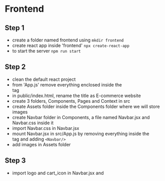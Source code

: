 # Frontend
## Step 1
- create a folder named frontend using
`mkdir frontend`
- create react app inside 'frontend'
`npx create-react-app`
- to start the server
`npm run start`

## Step 2
- clean the default react project
- from 'App.js' remove everything enclosed inside the <div> tag
- in public/index.html, rename the title as E-commerce website
- create 3 folders, Components, Pages and Context in src
- create Assets folder inside the Components folder where we will store images
- create Navbar folder in Components, a file named Navbar.jsx and Navbar.css inside it
- import Navbar.css in Navbar.jsx
- mount Navbar.jsx in src/App.js by removing everything inside the <div> tag and adding `<Navbar/>`
- add images in Assets folder 

## Step 3
- import logo and cart_icon in Navbar.jsx and 